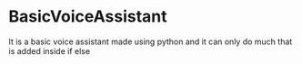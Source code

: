 # BasicVoiceAssistant
It is a basic voice assistant made using python and it can only do much that is 
added inside if else 
